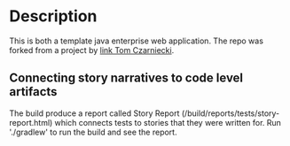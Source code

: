 Description
===========
This is both a template java enterprise web application. The repo was forked from a project by [link Tom Czarniecki](#http://tomczarniecki.com).

Connecting story narratives to code level artifacts
---------------------------------------------------

The build produce a report called Story Report (/build/reports/tests/story-report.html) which connects tests to
stories that they were written for. Run './gradlew' to run the build and see the report.